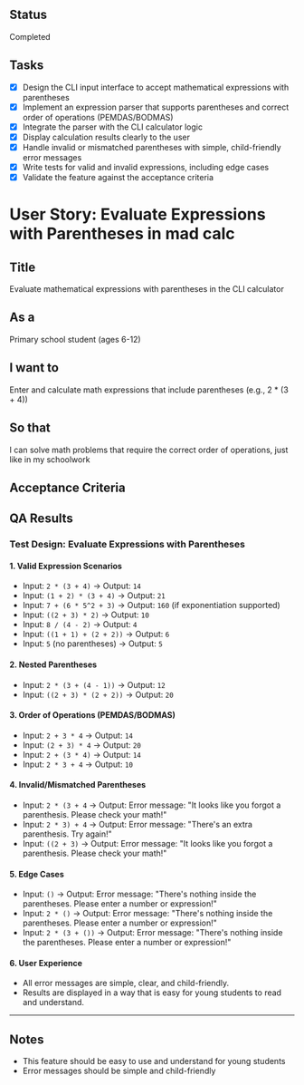 ## Status

Completed

## Tasks

- [x] Design the CLI input interface to accept mathematical expressions with parentheses
- [x] Implement an expression parser that supports parentheses and correct order of operations (PEMDAS/BODMAS)
- [x] Integrate the parser with the CLI calculator logic
- [x] Display calculation results clearly to the user
- [x] Handle invalid or mismatched parentheses with simple, child-friendly error messages
- [x] Write tests for valid and invalid expressions, including edge cases
- [x] Validate the feature against the acceptance criteria
# User Story: Evaluate Expressions with Parentheses in mad calc

## Title

Evaluate mathematical expressions with parentheses in the CLI calculator

## As a

Primary school student (ages 6-12)

## I want to

Enter and calculate math expressions that include parentheses (e.g., 2 * (3 + 4))

## So that

I can solve math problems that require the correct order of operations, just like in my schoolwork

## Acceptance Criteria


## QA Results

### Test Design: Evaluate Expressions with Parentheses

#### 1. Valid Expression Scenarios

- Input: `2 * (3 + 4)` → Output: `14`
- Input: `(1 + 2) * (3 + 4)` → Output: `21`
- Input: `7 + (6 * 5^2 + 3)` → Output: `160` (if exponentiation supported)
- Input: `((2 + 3) * 2)` → Output: `10`
- Input: `8 / (4 - 2)` → Output: `4`
- Input: `((1 + 1) + (2 + 2))` → Output: `6`
- Input: `5` (no parentheses) → Output: `5`

#### 2. Nested Parentheses

- Input: `2 * (3 + (4 - 1))` → Output: `12`
- Input: `((2 + 3) * (2 + 2))` → Output: `20`

#### 3. Order of Operations (PEMDAS/BODMAS)

- Input: `2 + 3 * 4` → Output: `14`
- Input: `(2 + 3) * 4` → Output: `20`
- Input: `2 + (3 * 4)` → Output: `14`
- Input: `2 * 3 + 4` → Output: `10`

#### 4. Invalid/Mismatched Parentheses

- Input: `2 * (3 + 4` → Output: Error message: "It looks like you forgot a parenthesis. Please check your math!"
- Input: `2 * 3) + 4` → Output: Error message: "There's an extra parenthesis. Try again!"
- Input: `((2 + 3)` → Output: Error message: "It looks like you forgot a parenthesis. Please check your math!"

#### 5. Edge Cases

- Input: `()` → Output: Error message: "There's nothing inside the parentheses. Please enter a number or expression!"
- Input: `2 * ()` → Output: Error message: "There's nothing inside the parentheses. Please enter a number or expression!"
- Input: `2 * (3 + ())` → Output: Error message: "There's nothing inside the parentheses. Please enter a number or expression!"

#### 6. User Experience

- All error messages are simple, clear, and child-friendly.
- Results are displayed in a way that is easy for young students to read and understand.

---
## Notes

- This feature should be easy to use and understand for young students
- Error messages should be simple and child-friendly
